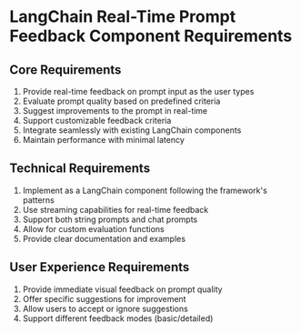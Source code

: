 # LangChain Real-Time Prompt Feedback Component Requirements

## Core Requirements
1. Provide real-time feedback on prompt input as the user types
2. Evaluate prompt quality based on predefined criteria
3. Suggest improvements to the prompt in real-time
4. Support customizable feedback criteria
5. Integrate seamlessly with existing LangChain components
6. Maintain performance with minimal latency

## Technical Requirements
1. Implement as a LangChain component following the framework's patterns
2. Use streaming capabilities for real-time feedback
3. Support both string prompts and chat prompts
4. Allow for custom evaluation functions
5. Provide clear documentation and examples

## User Experience Requirements
1. Provide immediate visual feedback on prompt quality
2. Offer specific suggestions for improvement
3. Allow users to accept or ignore suggestions
4. Support different feedback modes (basic/detailed)
